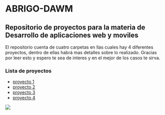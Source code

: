 <h1>ABRIGO-DAWM</h1>
<h2>Repositorio de proyectos para la materia de Desarrollo de aplicaciones web y moviles</h2>
</p>El repositorio cuenta de cuatro carpetas en llas cuales hay 4 diferentes proyectos, dentro de ellas habrá mas detalles sobre lo realizado. Gracias por leer esto y espero te sea de interes y en el mejor de los casos te sirva.</p>
<h3>Lista de proyectos</h3>
<ul>
  <li><a href="https://github.com/adairaxe/ABRIGO-DAWM/tree/main/Proyecto1">proyecto 1</a></li>
  <li><a href="https://github.com/adairaxe/ABRIGO-DAWM/tree/main/Proyecto2">proyecto 2</a></li>
  <li><a href="https://github.com/adairaxe/ABRIGO-DAWM/tree/main/Proyecto3">proyecto 3</a></li>
  <li><a href="https://github.com/adairaxe/ABRIGO-DAWM/tree/main/Proyecto4">proyecto 4</a></li>
</ul>
<img src="https://www.google.com/search?q=adair+abrigo&rlz=1C1SQJL_esEC925EC925&sxsrf=ALiCzsb3TFCEFgai0dqPQ5yXkjJcKupamA:1665033789689&source=lnms&tbm=isch&sa=X&ved=2ahUKEwii68qc7sr6AhVPTTABHfOPCRwQ_AUoAXoECAEQAw&biw=1707&bih=802&dpr=1.13#imgrc=Ro3SxMUoZfs1mM.jpg">


